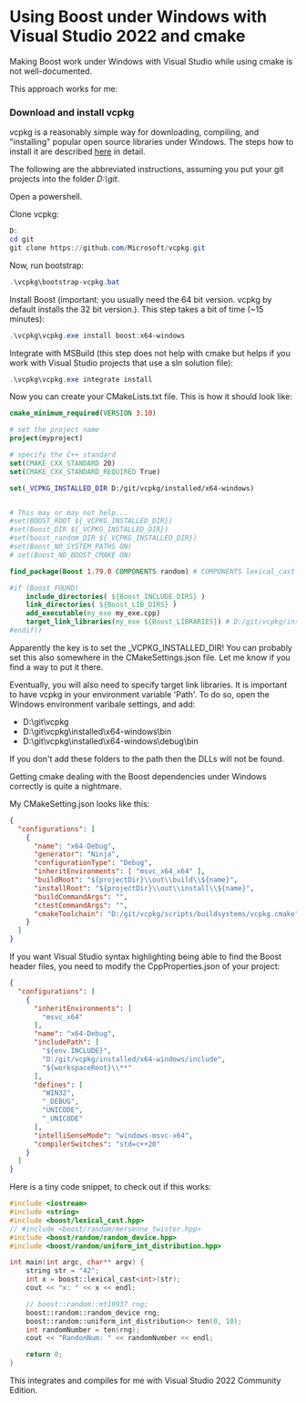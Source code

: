 
# Using Boost under Windows with Visual Studio 2022 and cmake

Making Boost work under Windows with Visual Studio while using cmake is not well-documented. 

This approach works for me:

### Download and install vcpkg

vcpkg is a reasonably simple way for downloading, compiling, and "installing" popular open source libraries under Windows.
The steps how to install it are described [here](https://vcpkg.io/en/getting-started.html 'vcpkg install page') in detail.

The following are the abbreviated instructions, assuming you put your git projects into the folder _D:\git_.

Open a powershell.

Clone vcpkg:
```powershell
D:
cd git
git clone https://github.com/Microsoft/vcpkg.git
```

Now, run bootstrap:
```powershell
.\vcpkg\bootstrap-vcpkg.bat
```

Install Boost (important: you usually need the 64 bit version. vcpkg by default installs the 32 bit version.). This step takes a bit of time (~15 minutes):
```powershell
.\vcpkg\vcpkg.exe install boost:x64-windows
```

Integrate with MSBuild (this step does not help with cmake but helps if you work with Visual Studio projects that use a sln solution file):
```powershell
.\vcpkg\vcpkg.exe integrate install
```

Now you can create your CMakeLists.txt file. This is how it should look like:
```cmake
cmake_minimum_required(VERSION 3.10)

# set the project name
project(myproject)

# specify the C++ standard
set(CMAKE_CXX_STANDARD 20)
set(CMAKE_CXX_STANDARD_REQUIRED True)

set(_VCPKG_INSTALLED_DIR D:/git/vcpkg/installed/x64-windows)


# This may or may not help... 
#set(BOOST_ROOT ${_VCPKG_INSTALLED_DIR})
#set(Boost_DIR ${_VCPKG_INSTALLED_DIR})
#set(boost_random_DIR ${_VCPKG_INSTALLED_DIR})
#set(Boost_NO_SYSTEM_PATHS ON)
# set(Boost_NO_BOOST_CMAKE ON)

find_package(Boost 1.79.0 COMPONENTS random) # COMPONENTS lexical_cast PATHS D:/git/vcpkg/packages) # ${_VCPKG_INSTALLED_DIR})

#if (Boost_FOUND)
	include_directories( ${Boost_INCLUDE_DIRS} )
	link_directories( ${Boost_LIB_DIRS} )
	add_executable(my_exe my_exe.cpp)
	target_link_libraries(my_exe ${Boost_LIBRARIES}) # D:/git/vcpkg/installed/x64-windows/lib/boost_random-vc140-mt.lib
#endif()
```

Apparently the key is to set the _VCPKG_INSTALLED_DIR! You can probably set this also somewhere in the CMakeSettings.json file. Let me know if you
find a way to put it there.

Eventually, you will also need to specify target link libraries. It is important to have vcpkg in your environment variable 'Path'. To do so, open the
Windows environment varibale settings, and add:
- D:\git\vcpkg
- D:\git\vcpkg\installed\x64-windows\bin
- D:\git\vcpkg\installed\x64-windows\debug\bin

If you don't add these folders to the path then the DLLs will not be found.

Getting cmake dealing with the Boost dependencies under Windows correctly is quite a nightmare.


My CMakeSetting.json looks like this:
```json
{
  "configurations": [
    {
      "name": "x64-Debug",
      "generator": "Ninja",
      "configurationType": "Debug",
      "inheritEnvironments": [ "msvc_x64_x64" ],
      "buildRoot": "${projectDir}\\out\\build\\${name}",
      "installRoot": "${projectDir}\\out\\install\\${name}",
      "buildCommandArgs": "",
      "ctestCommandArgs": "",
      "cmakeToolchain": "D:/git/vcpkg/scripts/buildsystems/vcpkg.cmake"
    }
  ]
}
```

If you want Visual Studio syntax highlighting being able to find the Boost header files, you need to modify the CppProperties.json of your project:
```json
{
  "configurations": [
    {
      "inheritEnvironments": [
        "msvc_x64"
      ],
      "name": "x64-Debug",
      "includePath": [
        "${env.INCLUDE}",
        "D:/git/vcpkg/installed/x64-windows/include",
        "${workspaceRoot}\\**"
      ],
      "defines": [
        "WIN32",
        "_DEBUG",
        "UNICODE",
        "_UNICODE"
      ],
      "intelliSenseMode": "windows-msvc-x64",
      "compilerSwitches": "std=c++20"
    }
  ]
}
```

Here is a tiny code snippet, to check out if this works:
```c++
#include <iostream>
#include <string>
#include <boost/lexical_cast.hpp>
// #include <boost/random/mersenne_twister.hpp>
#include <boost/random/random_device.hpp>
#include <boost/random/uniform_int_distribution.hpp>

int main(int argc, char** argv) {
	string str = "42";
	int x = boost::lexical_cast<int>(str);
	cout << "x: " << x << endl;

    // boost::random::mt19937 rng;
	boost::random::random_device rng;
	boost::random::uniform_int_distribution<> ten(0, 10);
	int randomNumber = ten(rng);
	cout << "RandonNum: " << randomNumber << endl;

	return 0;
}
```

This integrates and compiles for me with Visual Studio 2022 Community Edition.
